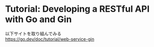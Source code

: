 # Tutorial: Developing a RESTful API with Go and Gin

以下サイトを取り組んでみる  
https://go.dev/doc/tutorial/web-service-gin

